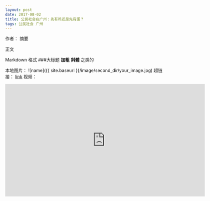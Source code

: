```yaml
---
layout: post
date: 2017-08-02
title: 公民社会在广州：先有鸡还是先有蛋？
tags: 公民社会 广州
---
```


作者：
摘要
<!--more-->

正文

Markdown 格式
###大标题
**加粗**
__斜體__
之类的


本地图片：
![name]({{ site.baseurl }}/image/second_dir/your_image.jpg)
超链接：
[link](url)
视频：
<iframe width="640" height="360" src="https://www.youtube.com/embed/lz6ryYJ3uG4?feature=player_detailpage" frameborder="0" allowfullscreen></iframe>

